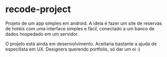 # recode-project
 
Projeto de um app simples em android. A ideia é fazer um site de reservas de hotéis com uma interface simples e fácil, conectado a um banco de dados hospedado em um servidor. 

O projeto está ainda em desenvolvimento. Aceitaria bastante a ajuda de especilista em UX. Designers querendo portfolio, só dar um oi :)
